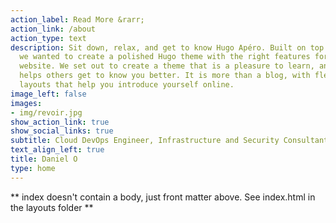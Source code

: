 ```yaml
---
action_label: Read More &rarr;
action_link: /about
action_type: text
description: Sit down, relax, and get to know Hugo Apéro. Built on top of Blogophonic,
  we wanted to create a polished Hugo theme with the right features for a true personal
  website. We set out to create a theme that is a pleasure to learn, and one that
  helps others get to know you better. It is more than a blog, with flexible custom
  layouts that help you introduce yourself online.
image_left: false
images:
- img/revoir.jpg
show_action_link: true
show_social_links: true
subtitle: Cloud DevOps Engineer, Infrastructure and Security Consultant
text_align_left: true
title: Daniel O
type: home
---
```


** index doesn't contain a body, just front matter above.
See index.html in the layouts folder **
